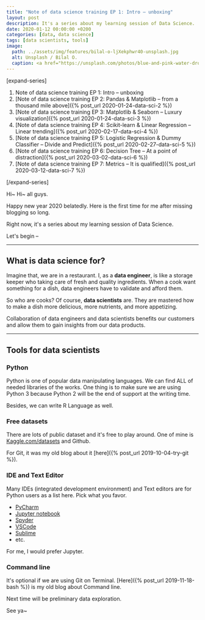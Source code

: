```yaml
---
title: "Note of data science training EP 1: Intro – unboxing"
layout: post
description: It's a series about my learning session of Data Science.
date: 2020-01-12 00:00:00 +0200
categories: [data, data science]
tags: [data scientists, tools]
image:
  path: ../assets/img/features/bilal-o-ljXekphwr40-unsplash.jpg
  alt: Unsplash / Bilal O.
  caption: <a href="https://unsplash.com/photos/blue-and-pink-water-droplets-ljXekphwr40">Unsplash / Bilal O.</a>
---
```


[expand-series]

  1. Note of data science training EP 1: Intro – unboxing
  1. [Note of data science training EP 2: Pandas & Matplotlib – from a thousand mile above]({% post_url 2020-01-24-data-sci-2 %})
  1. [Note of data science training EP 3: Matplotlib & Seaborn – Luxury visualization]({% post_url 2020-01-24-data-sci-3 %})
  1. [Note of data science training EP 4: Scikit-learn & Linear Regression – Linear trending]({% post_url 2020-02-17-data-sci-4 %})
  1. [Note of data science training EP 5: Logistic Regression & Dummy Classifier – Divide and Predict]({% post_url 2020-02-27-data-sci-5 %})
  1. [Note of data science training EP 6: Decision Tree – At a point of distraction]({% post_url 2020-03-02-data-sci-6 %})
  1. [Note of data science training EP 7: Metrics – It is qualified]({% post_url 2020-03-12-data-sci-7 %})

[/expand-series]

Hi~ Hi~ all guys.

Happy new year 2020 belatedly. Here is the first time for me after missing blogging so long.

Right now, it's a series about my learning session of Data Science.

Let's begin –

---

## What is data science for?

Imagine that, we are in a restaurant. I, as a **data engineer**, is like a storage keeper who taking care of fresh and quality ingredients. When a cook want something for a dish, data engineers have to validate and afford them.

So who are cooks? Of course, **data scientists** are. They are mastered how to make a dish more delicious, more nutrients, and more appetizing.

Collaboration of data engineers and data scientists benefits our customers and allow them to gain insights from our data products.

---

## Tools for data scientists

### Python

Python is one of popular data manipulating languages. We can find ALL of needed libraries of the works. One thing is to make sure we are using Python 3 because Python 2 will be the end of support at the writing time.

Besides, we can write R Language as well.

### Free datasets

There are lots of public dataset and it's free to play around. One of mine is [Kaggle.com/datasets](https://www.kaggle.com/datasets) and Github.

For Git, it was my old blog about it [here]({% post_url 2019-10-04-try-git %}).

### IDE and Text Editor

Many IDEs (integrated development environment) and Text editors are for Python users as a list here. Pick what you favor.

- [PyCharm](https://www.jetbrains.com/pycharm/)
- [Jupyter notebook](https://jupyter.org/)
- [Spyder](https://www.spyder-ide.org/)
- [VSCode](https://code.visualstudio.com/)
- [Sublime](https://www.sublimetext.com/)
- etc.

For me, I would prefer Jupyter.

### Command line

It's optional if we are using Git on Terminal. [Here]({% post_url 2019-11-18-bash %}) is my old blog about Command line.

Next time will be preliminary data exploration.

See ya~
